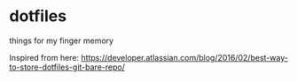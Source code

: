 # dotfiles
things for my finger memory

Inspired from here: https://developer.atlassian.com/blog/2016/02/best-way-to-store-dotfiles-git-bare-repo/
